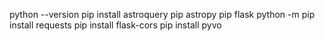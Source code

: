 python --version
pip install astroquery
pip  astropy
pip flask
python -m pip install requests
pip install flask-cors
pip install pyvo
